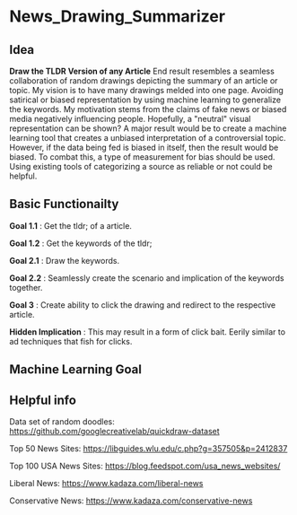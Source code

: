# News_Drawing_Summarizer
## Idea
**Draw the TLDR Version of any Article**
End result resembles a seamless collaboration of random drawings depicting the summary of an article or topic. My vision is to have many drawings melded into one page. Avoiding satirical or biased representation by using machine learning to generalize the keywords. My motivation stems from the claims of fake news or biased media negatively influencing people. Hopefully, a "neutral" visual representation can be shown? A major result would be to create a machine learning tool that creates a unbiased interpretation of a controversial topic. However, if the data being fed is biased in itself, then the result would be biased. To combat this, a type of measurement for bias should be used. Using existing tools of categorizing a source as reliable or not could be helpful. 

## Basic Functionailty

**Goal 1.1** : Get the tldr; of a article. 

**Goal 1.2** : Get the keywords of the tldr;

**Goal 2.1** : Draw the keywords.

**Goal 2.2** : Seamlessly create the scenario and implication of the keywords together. 

**Goal 3**   : Create ability to click the drawing and redirect to the respective article. 

**Hidden Implication**  : This may result in a form of click bait. Eerily similar to ad techniques that fish for clicks. 

## Machine Learning Goal

## Helpful info
Data set of random doodles: https://github.com/googlecreativelab/quickdraw-dataset 

Top 50 News Sites: https://libguides.wlu.edu/c.php?g=357505&p=2412837 

Top 100 USA News Sites: https://blog.feedspot.com/usa_news_websites/

Liberal News: https://www.kadaza.com/liberal-news

Conservative News: https://www.kadaza.com/conservative-news
